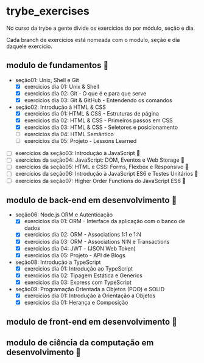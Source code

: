 # trybe_exercises

No curso da trybe a gente divide os exercícios do por módulo, seção e dia.

Cada branch de exercícios está nomeada com o modulo, seção e dia daquele exercício.

## modulo de fundamentos :construction:

- seção01: Unix, Shell e Git
  - [x] exercicios dia 01: Unix & Shell
  - [x] exercicios dia 02: Git - O que é e para que serve
  - [x] exercicios dia 03: Git & GitHub - Entendendo os comandos

- seção02: Introdução à HTML & CSS
  - [x] exercicios dia 01: HTML & CSS - Estruturas de página
  - [x] exercicios dia 02: HTML & CSS - Primeiros passos em CSS
  - [x] exercicios dia 03: HTML & CSS - Seletores e posicionamento
  - [ ] exercicios dia 04: HTML Semântico
  - [ ] exercicios dia 05: Projeto - Lessons Learned

- [ ] exercícios da seção03: Introdução à JavaScript :rotating_light:
- [ ] exercícios da seção04: JavaScript: DOM, Eventos e Web Storage :rotating_light:
- [ ] exercícios da seção05: HTML e CSS: Forms, Flexbox e Responsivo :rotating_light:
- [ ] exercícios da seção06: Introdução à JavaScript ES6 e Testes Unitários :rotating_light:
- [ ] exercícios da seção07: Higher Order Functions do JavaScript ES6 :rotating_light:

## modulo de back-end em desenvolvimento :construction:

- seção06: Node.js ORM e Autenticação
  - [x] exercicios dia 01: ORM - Interface da aplicação com o banco de dados
  - [x] exercicios dia 02: ORM - Associations 1:1 e 1:N
  - [x] exercicios dia 03: ORM - Associations N:N e Transactions
  - [x] exercicios dia 04: JWT - (JSON Web Token)
  - [x] exercicios dia 05: Projeto - API de Blogs

- seção08: Introdução a TypeScript
  - [x] exercicios dia 01: Introdução ao TypeScript
  - [x] exercicios dia 02: Tipagem Estática e Generics
  - [x] exercicios dia 03: Express com TypeScript

- seção09: Programação Orientada a Objetos (POO) e SOLID
  - [x] exercicios dia 01: Introdução à Orientação a Objetos
  - [x] exercicios dia 01: Herança e Composição

## modulo de front-end em desenvolvimento :construction:
## modulo de ciência da computação em desenvolvimento :construction:

